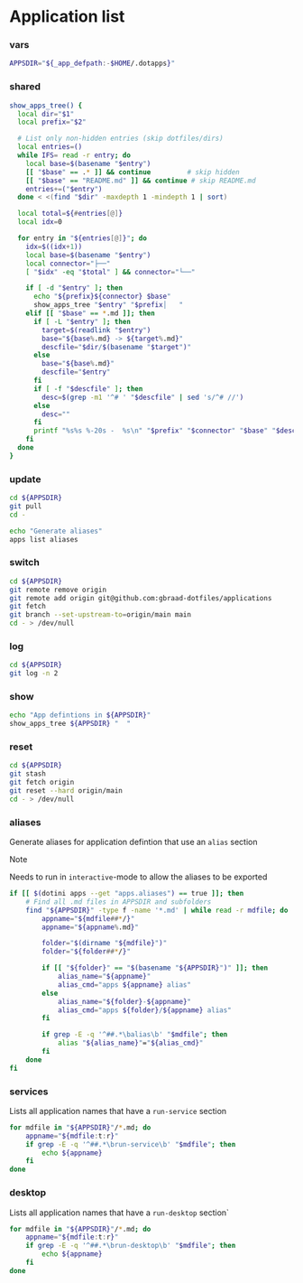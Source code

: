 # Application list

### vars
```sh
APPSDIR="${_app_defpath:-$HOME/.dotapps}"
```

### shared
```sh
show_apps_tree() {
  local dir="$1"
  local prefix="$2"

  # List only non-hidden entries (skip dotfiles/dirs)
  local entries=()
  while IFS= read -r entry; do
    local base=$(basename "$entry")
    [[ "$base" == .* ]] && continue         # skip hidden
    [[ "$base" == "README.md" ]] && continue # skip README.md
    entries+=("$entry")
  done < <(find "$dir" -maxdepth 1 -mindepth 1 | sort)

  local total=${#entries[@]}
  local idx=0

  for entry in "${entries[@]}"; do
    idx=$((idx+1))
    local base=$(basename "$entry")
    local connector="├──"
    [ "$idx" -eq "$total" ] && connector="└──"

    if [ -d "$entry" ]; then
      echo "${prefix}${connector} $base"
      show_apps_tree "$entry" "$prefix│   "
    elif [[ "$base" == *.md ]]; then
      if [ -L "$entry" ]; then
        target=$(readlink "$entry")
        base="${base%.md} -> ${target%.md}"
        descfile="$dir/$(basename "$target")"
      else
        base="${base%.md}"
        descfile="$entry"
      fi
      if [ -f "$descfile" ]; then
        desc=$(grep -m1 '^# ' "$descfile" | sed 's/^# //')
      else
        desc=""
      fi
      printf "%s%s %-20s -  %s\n" "$prefix" "$connector" "$base" "$desc"
    fi
  done
}
```

### update
```sh
cd ${APPSDIR}
git pull
cd -

echo "Generate aliases"
apps list aliases
```

### switch
```sh
cd ${APPSDIR}
git remote remove origin
git remote add origin git@github.com:gbraad-dotfiles/applications
git fetch
git branch --set-upstream-to=origin/main main
cd - > /dev/null
```

### log
```sh
cd ${APPSDIR}
git log -n 2
```

### show
```sh
echo "App defintions in ${APPSDIR}"
show_apps_tree ${APPSDIR} "  "
````

### reset
```sh
cd ${APPSDIR}
git stash
git fetch origin
git reset --hard origin/main
cd - > /dev/null
```

### aliases
Generate aliases for application defintion that use an `alias` section

> [!NOTE]
> Needs to run in `interactive`-mode to allow the aliases to be exported

```sh interactive
if [[ $(dotini apps --get "apps.aliases") == true ]]; then
    # Find all .md files in APPSDIR and subfolders
    find "${APPSDIR}" -type f -name '*.md' | while read -r mdfile; do
        appname="${mdfile##*/}"
        appname="${appname%.md}"

        folder="$(dirname "${mdfile}")"
        folder="${folder##*/}"

        if [[ "${folder}" == "$(basename "${APPSDIR}")" ]]; then
            alias_name="${appname}"
            alias_cmd="apps ${appname} alias"
        else
            alias_name="${folder}-${appname}"
            alias_cmd="apps ${folder}/${appname} alias"
        fi

        if grep -E -q '^##.*\balias\b' "$mdfile"; then
            alias "${alias_name}"="${alias_cmd}"
        fi
    done
fi
```

### services
Lists all application names that have a `run-service` section

```sh
for mdfile in "${APPSDIR}"/*.md; do
    appname="${mdfile:t:r}"
    if grep -E -q '^##.*\brun-service\b' "$mdfile"; then
        echo ${appname}
    fi
done
```

### desktop
Lists all application names that have a `run-desktop` section`

```sh
for mdfile in "${APPSDIR}"/*.md; do
    appname="${mdfile:t:r}"
    if grep -E -q '^##.*\brun-desktop\b' "$mdfile"; then
        echo ${appname}
    fi
done
```

